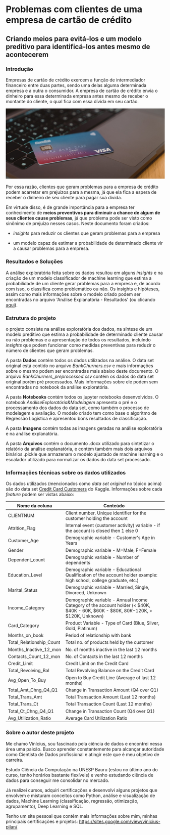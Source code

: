 # Problemas com clientes de uma empresa de cartão de crédito

## Criando meios para evitá-los e um modelo preditivo para identificá-los antes mesmo de acontecerem


### Introdução
Empresas de cartão de crédito exercem a função de intermediador financeiro entre duas partes, sendo uma delas alguma determinada empresa e a outra o consumidor. A empresa de cartão de crédito envia o dinheiro para essa determinada empresa antes mesmo de receber o montante do cliente, o qual fica com essa dívida em seu cartão. 

![img_inicial](Imagens/img_inicio.jpg)


Por essa razão, clientes que geram problemas para a empresa de crédito podem acarretar em prejuízos para a mesma, já que ela fica a espera de receber o dinheiro de seu cliente para pagar sua dívida.

Em virtude disso, é de grande importância para a empresa ter conhecimento de **meios preventivos para diminuir a chance de algum de seus clientes cause problemas**, já que problema pode ser visto como sinônimo de prejuízo nesses casos. Neste documento foram criados:
- *insights* para reduzir os clientes que geram problemas para a empresa

- um modelo capaz de estimar a probabilidade de determinado cliente vir a causar problemas para a empresa.


### Resultados e Soluções
A análise exploratória feita sobre os dados resultou em alguns *insights* e na criação de um modelo classificador de machine learning que estima a probabilidade de um cliente gerar problemas para a empresa e, de acordo com isso, o classifica como problemático ou não. Os insights e hipóteses, assim como mais informações sobre o modelo criado podem ser encontradas no arquivo 'Análise Explanatória - Resultados' (ou clicando [aqui](AnáliseExplanatória-Resultados.pdf)).


### Estrutura do projeto
o projeto consiste na análise exploratória dos dados, na síntese de um modelo preditivo que estima a probabilidade de determinado cliente causar ou não problemas e a apresentação de todos os resultados, incluíndo *insights* que podem funcionar como medidas preventivas para reduzir o número de clientes que geram problemas. 

A pasta **Dados** contém todos os dados utilizados na análise. O data set original está contido no arquivo *BankChurners.csv* e mais informações sobre o mesmo podem ser encontradas mais abaixo deste documento. O arquivo *BankChurners_preprocessed.csv* contém os dados do data set original porém pré processados. Mais informações sobre ele podem sem encontradas no notebook da análise exploratória.

A pasta **Notebooks** contém todos os jupyter notebooks desenvolvidos. O notebook *AnáliseExploratória&Modelagem* apresenta o pré e o processamento dos dados do data set, como também o processo de modelagem e avaliação. O modelo criado tem como base o algoritmo de Regressão Logística e apresentou bons resultados de classificação.

A pasta **Imagens** contém todas as imagens geradas na análise exploratória e na análise explanatória.

A pasta **Arquivos** contém o documento .docx utilizado para sintetizar o relatório da análise explanatória, e contém também mais dois arquivos binários .pickle que armazenam o modelo ajustado de machine learning e o escalador utilizado para normalizar os dados do data set processado.


### Informações técnicas sobre os dados utilizados

Os dados utilizados (mencionados como *data set original* no tópico acima) são do data set [Credit Card Customers](https://www.kaggle.com/datasets/sakshigoyal7/credit-card-customers) do Kaggle. Informações sobre cada *feature* podem ser vistas abaixo:

Nome da coluna | Conteúdo
---------|---------
CLIENTNUM | Client number. Unique identifier for the customer holding the account 
Attrition_Flag | Internal event (customer activity) variable - if the account is closed then 1 else 0
Customer_Age | Demographic variable - Customer's Age in Years
Gender | Demographic variable - M=Male, F=Female
Dependent_count | Demographic variable - Number of dependents
Education_Level | Demographic variable - Educational Qualification of the account holder example: high school, college graduate, etc.)
Marital_Status | Demographic variable - Married, Single, Divorced, Unknown
Income_Category | Demographic variable - Annual Income Category of the account holder (< $40K, $40K - 60K, $60K - $80K, $80K-$120K, > $120K, Unknown)
Card_Category | Product Variable - Type of Card (Blue, Silver, Gold, Platinum)
Months_on_book | Period of relationship with bank
Total_Relationship_Count | Total no. of products held by the customer
Months_Inactive_12_mon | No. of months inactive in the last 12 months
Contacts_Count_12_mon | No. of Contacts in the last 12 months
Credit_Limit | Credit Limit on the Credit Card
Total_Revolving_Bal | Total Revolving Balance on the Credit Card
Avg_Open_To_Buy | Open to Buy Credit Line (Average of last 12 months)
Total_Amt_Chng_Q4_Q1 | Change in Transaction Amount (Q4 over Q1)
Total_Trans_Amt | Total Transaction Amount (Last 12 months)
Total_Trans_Ct | Total Transaction Count (Last 12 months)
Total_Ct_Chng_Q4_Q1 | Change in Transaction Count (Q4 over Q1)
Avg_Utilization_Ratio | Average Card Utilization Ratio


### Sobre o autor deste projeto
Me chamo Vinícius, sou fascinado pela ciência de dados e encontrei nessa área uma paixão. Busco aprender constantemente para alcançar autoridade como Cientista de Dados profissional e atingir este que é meu objetivo de carreira.

Estudo Ciência da Computação na UNESP Bauru (estou no último ano do curso, tenho horários bastante flexíveis) e venho estudando ciência de dados para conseguir me consolidar no mercado.

Já realizei cursos, adquiri certificações e desenvolvi alguns projetos que envolvem e misturam conceitos como Python, análise e visualização de dados, Machine Learning (classificação, regressão, otimização, agrupamento), Deep Learning e SQL.

Tenho um site pessoal que contém mais informações sobre mim, minhas principais certificações e projetos: https://sites.google.com/view/vinicius-pilan/